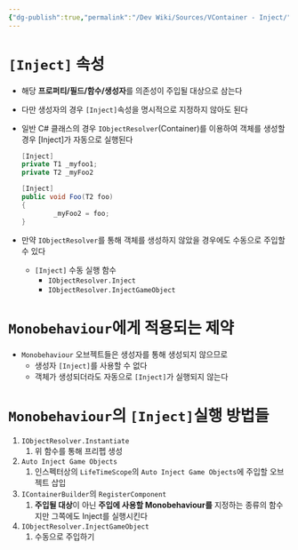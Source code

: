 ```yaml
---
{"dg-publish":true,"permalink":"/Dev Wiki/Sources/VContainer - Inject/","noteIcon":"","created":"2025-05-23T02:08:39.141+09:00","updated":"2025-07-19T22:58:36.978+09:00"}
---
```


# `[Inject]` 속성

- 해당 **프로퍼티/필드/함수/생성자**를 의존성이 주입될 대상으로 삼는다
    
- 다만 생성자의 경우 `[Inject]`속성을 명시적으로 지정하지 않아도 된다
    
- 일반 C# 클래스의 경우 `IObjectResolver`(Container)를 이용하여 객체를 생성할 경우 [Inject]가 자동으로 실행된다
    
    ```csharp
    [Inject]
    private T1 _myfoo1;
    private T2 _myFoo2
    
    [Inject]
    public void Foo(T2 foo)
    {
    		_myFoo2 = foo;
    }
    ```
    
- 만약 `IObjectResolver`를 통해 객체를 생성하지 않았을 경우에도 수동으로 주입할 수 있다
    
    - `[Inject]` 수동 실행 함수
        - `IObjectResolver.Inject`
        - `IObjectResolver.InjectGameObject`

# `Monobehaviour`에게 적용되는 제약

- `Monobehaviour` 오브젝트들은 생성자를 통해 생성되지 않으므로
    - 생성자 `[Inject]`를 사용할 수 없다
    - 객체가 생성되더라도 자동으로 `[Inject]`가 실행되지 않는다

# `Monobehaviour`의 `[Inject]`실행 방법들

1. `IObjectResolver.Instantiate`
    1. 위 함수를 통해 프리펩 생성
2. `Auto Inject Game Objects`
    1. 인스펙터상의 `LifeTimeScope`의 `Auto Inject Game Objects`에 주입할 오브젝트 삽입
3. `IContainerBuilder`의 `RegisterComponent`
    1. **주입될 대상**이 아닌 **주입에 사용할 Monobehaviour를** 지정하는 종류의 함수지만 그쪽에도 Inject를 실행시킨다
4. `IObjectResolver.InjectGameObject`
    1. 수동으로 주입하기